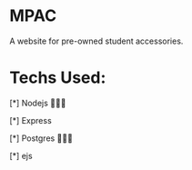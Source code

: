 # MPAC

A website for pre-owned student accessories.


# Techs Used:

[*] Nodejs  🚩🚩🚩

[*] Express  

[*] Postgres    🐘🐘🐘

[*] ejs
